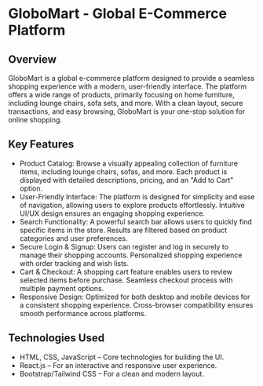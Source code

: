 # **GloboMart - Global E-Commerce Platform**
## **Overview**
GloboMart is a global e-commerce platform designed to provide a seamless shopping experience with a modern, user-friendly interface. The platform offers a wide range of products, primarily focusing on home furniture, including lounge chairs, sofa sets, and more. With a clean layout, secure transactions, and easy browsing, GloboMart is your one-stop solution for online shopping.

## **Key Features**
- Product Catalog:
Browse a visually appealing collection of furniture items, including lounge chairs, sofas, and more.
 Each product is displayed with detailed descriptions, pricing, and an "Add to Cart" option.
- User-Friendly Interface:
The platform is designed for simplicity and ease of navigation, allowing users to explore products effortlessly.
 Intuitive UI/UX design ensures an engaging shopping experience.
- Search Functionality: 
A powerful search bar allows users to quickly find specific items in the store.
 Results are filtered based on product categories and user preferences.
- Secure Login & Signup: 
Users can register and log in securely to manage their shopping accounts.
 Personalized shopping experience with order tracking and wish lists.
- Cart & Checkout: 
A shopping cart feature enables users to review selected items before purchase.
 Seamless checkout process with multiple payment options.
- Responsive Design:
Optimized for both desktop and mobile devices for a consistent shopping experience.
 Cross-browser compatibility ensures smooth performance across platforms.
## **Technologies Used**
- HTML, CSS, JavaScript – Core technologies for building the UI.
- React.js – For an interactive and responsive user experience.
- Bootstrap/Tailwind CSS – For a clean and modern layout.

